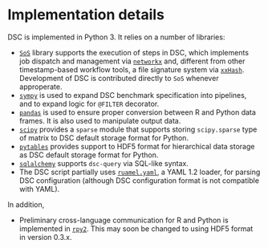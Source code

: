 # Implementation details

DSC is implemented in Python 3. It relies on a number of libraries:

*  [`SoS`](https://github.com/vatlab/SoS) library supports the execution of steps in DSC, which implements job dispatch and management via [`networkx`](https://networkx.github.io/) and, different from other timestamp-based workflow tools, a file signature system via [`xxHash`](https://cyan4973.github.io/xxHash/). Development of DSC is contributed directly to `SoS` whenever approperate.
*  [`sympy`](http://www.sympy.org/en/index.html) is used to expand DSC benchmark specification into pipelines, and to expand logic for `@FILTER` decorator.
*  [`pandas`](http://pandas.pydata.org/) is used to ensure proper conversion between R and Python data frames. It is also used to manipulate output data.
* [`scipy`](https://www.scipy.org) provides a `sparse` module that supports storing `scipy.sparse` type of matrix to DSC default storage format for Python. 
* [`pytables`](http://www.pytables.org) provides support to HDF5 format for hierarchical data storage as DSC default storage format for Python.
* [`sqlalchemy`](https://www.sqlalchemy.org) supports `dsc-query` via SQL-like syntax.
*  The DSC script partially uses [`ruamel.yaml`](http://yaml.readthedocs.io/en/latest/), a YAML 1.2 loader, for parsing DSC configuration (although DSC configuration format is not compatible with YAML).

In addition,

* Preliminary cross-language communication for R and Python is implemented in [`rpy2`](https://rpy2.bitbucket.io/). This may soon be changed to using HDF5 format in version 0.3.x.